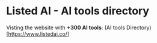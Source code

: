 # Listed AI - AI tools directory

Visting the website with **+300 AI tools**: (AI tools Directory)[https://www.listedai.co/]
